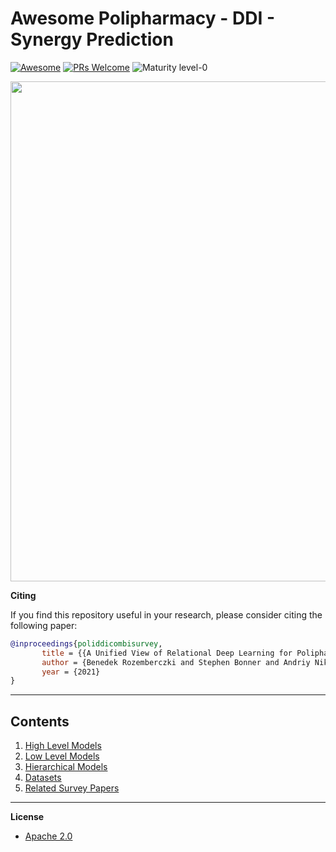 # Awesome Polipharmacy - DDI - Synergy Prediction
[![Awesome](https://cdn.rawgit.com/sindresorhus/awesome/d7305f38d29fed78fa85652e3a63e154dd8e8829/media/badge.svg)](https://github.com/sindresorhus/awesome)
[![PRs Welcome](https://img.shields.io/badge/PRs-welcome-brightgreen.svg?style=flat-square)](http://makeapullrequest.com)
![Maturity level-0](https://img.shields.io/badge/Maturity%20Level-ML--0-red)


<p align="center">
  <img width="800" src="https://github.com/AstraZeneca/awesome-polipharmacy-side-effect-prediction/blob/master/survey_eyecandy_black_and_white.jpg">
</p>

**Citing**

If you find this repository useful in your research, please consider citing the following paper:

```bibtex
@inproceedings{poliddicombisurvey,
       title = {{A Unified View of Relational Deep Learning for Polipharmacy Side Effect, Combination Therapy and Drug-Drug Interaction Prediction}},
       author = {Benedek Rozemberczki and Stephen Bonner and Andriy Nikolov and Sebastian Nilsson},
       year = {2021}
}
```
--------------------------------------------------------------------------------

## Contents  

1. [High Level Models](https://github.com/AstraZeneca/awesome-machine-learning-for-combination-therapy/blob/master/chapters/high_level.md)
2. [Low Level Models](https://github.com/AstraZeneca/awesome-machine-learning-for-combination-therapy/blob/master/chapters/low_level.md)
3. [Hierarchical Models](https://github.com/AstraZeneca/awesome-machine-learning-for-combination-therapy/blob/master/chapters/hierarchical_level.md)
4. [Datasets](https://github.com/AstraZeneca/awesome-machine-learning-for-combination-therapy/blob/master/chapters/dataset_old.md)  
5. [Related Survey Papers](https://github.com/AstraZeneca/awesome-machine-learning-for-combination-therapy/blob/master/chapters/survey.md)  

--------------------------------------------------------------------------------

**License**

- [Apache 2.0](https://github.com/AstraZeneca/awesome-machine-learning-for-combination-therapy/blob/master/LICENSE)
